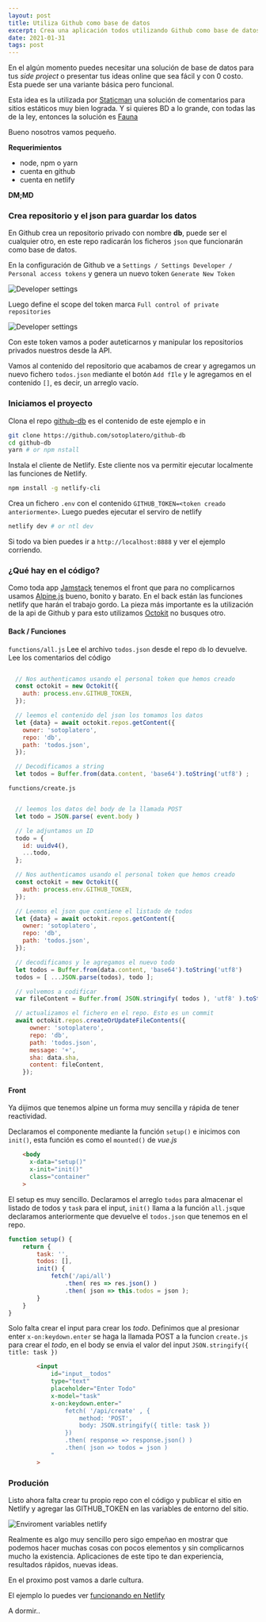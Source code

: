 ```yaml
---
layout: post
title: Utiliza Github como base de datos
excerpt: Crea una aplicación todos utilizando Github como base de datos.
date: 2021-01-31
tags: post
---
```


En el algún momento puedes necesitar una solución de base de datos para tus *side project* o presentar tus ideas online que sea fácil y con 0 costo. Esta puede ser una variante básica pero funcional.

Esta idea es la utilizada por [Staticman](https://staticman.net/) una solución de comentarios para sitios estáticos muy bien lograda. Y si quieres BD a lo grande, con todas las de la ley, entonces la solución es [Fauna](https://fauna.com/)

Bueno nosotros vamos pequeño.

**Requerimientos** 

* node, npm o yarn
* cuenta en github
* cuenta en netlify

**DM;MD**

### Crea repositorio y el json para guardar los datos

En Github crea un repositorio privado con nombre **db**, puede ser el cualquier otro, en este repo radicarán los ficheros `json` que funcionarán como base de datos. 

En la configuración de Github ve a `Settings / Settings Developer / Personal access tokens` y genera un nuevo token `Generate New Token`

![Developer settings](/img/github-personal-tokens.jpg)

Luego define el scope del token marca `Full control of private repositories `

![Developer settings](/img/personal-token-scopes.jpg)

Con este token vamos a poder auteticarnos y manipular los repositorios privados nuestros desde la API.

Vamos al contenido del repositorio que acabamos de crear y agregamos un nuevo fichero  `todos.json` mediante el botón `Add fIle` y le agregamos en el contenido `[]`, es decir, un arreglo vacío.

### Iniciamos el proyecto

Clona el repo [github-db](https://github.com/sotoplatero/github-db) es el contenido de este ejemplo e in

```bash
git clone https://github.com/sotoplatero/github-db
cd github-db
yarn # or npm nstall
```

Instala el cliente de Netlify. Este cliente nos va permitir ejecutar localmente las funciones de Netlify.

```bash
npm install -g netlify-cli
```

Crea un fichero `.env` con el contenido `GITHUB_TOKEN=<token creado anteriormente>`. Luego puedes ejecutar el serviro de netlify

```bash
netlify dev # or ntl dev
```

Si todo va bien puedes ir a `http://localhost:8888` y ver el ejemplo corriendo.

### ¿Qué hay en el código?

Como toda app [Jamstack](https://jamstack.org/)  tenemos  el front que para no complicarnos usamos [Alpine.js](https://github.com/alpinejs/alpine) bueno, bonito y barato. En el back están las funciones netlify que harán el trabajo gordo. La pieza más importante es la utilización de la api de Github y para esto utilizamos [Octokit](https://github.com/octokit/rest.js) no busques otro.

#### Back / Funciones

`functions/all.js` Lee el archivo `todos.json` desde el repo `db` lo devuelve. Lee los comentarios del código

```js

  // Nos authenticamos usando el personal token que hemos creado 
  const octokit = new Octokit({
    auth: process.env.GITHUB_TOKEN,
  });

  // leemos el contenido del json los tomamos los datos
  let {data} = await octokit.repos.getContent({
    owner: 'sotoplatero',
    repo: 'db',
    path: 'todos.json',
  });

  // Decodificamos a string
  let todos = Buffer.from(data.content, 'base64').toString('utf8') ;
```

`functions/create.js`

```js

  // leemos los datos del body de la llamada POST
  let todo = JSON.parse( event.body )

  // le adjuntamos un ID
  todo = {
    id: uuidv4(),
    ...todo,
  };

  // Nos authenticamos usando el personal token que hemos creado 
  const octokit = new Octokit({
    auth: process.env.GITHUB_TOKEN,
  });

  // Leemos el json que contiene el listado de todos
  let {data} = await octokit.repos.getContent({
    owner: 'sotoplatero',
    repo: 'db',
    path: 'todos.json',
  });

  // decodificamos y le agregamos el nuevo todo
  let todos = Buffer.from(data.content, 'base64').toString('utf8') 
  todos = [ ...JSON.parse(todos), todo ];

  // volvemos a codificar
  var fileContent = Buffer.from( JSON.stringify( todos ), 'utf8' ).toString('base64') 

  // actualizamos el fichero en el repo. Esto es un commit
  await octokit.repos.createOrUpdateFileContents({
      owner: 'sotoplatero',
      repo: 'db',
      path: 'todos.json',
      message: '+',
      sha: data.sha,
      content: fileContent,
    });
```

#### Front

Ya dijimos que tenemos alpine un forma muy sencilla y rápida de tener reactividad.

Declaramos el componente mediante la función `setup()` e inicimos con `init()`, esta función es como el `mounted()` de *vue.js*

```html
    <body 
      x-data="setup()" 
      x-init="init()"
      class="container"
    >
```

El setup es muy sencillo. Declaramos el arreglo `todos` para  almacenar el listado de todos y `task` para el input, `init()` llama a la función `all.js`que declaramos anteriormente que devuelve el `todos.json` que tenemos en el repo.

```js
function setup() {
    return {
        task: '',
        todos: [],
        init() {
            fetch('/api/all')
                .then( res => res.json() )
                .then( json => this.todos = json );
        }
    }
}
```

Solo falta crear el input para crear los *todo*. Definimos que al presionar enter `x-on:keydown.enter` se haga la llamada POST a la funcion `create.js` para crear el *todo*, en el body se envia el valor del input `JSON.stringify({ title: task })`

```html
        <input 
            id="input__todos" 
            type="text" 
            placeholder="Enter Todo"
            x-model="task"
            x-on:keydown.enter="
                fetch( '/api/create' , {
                    method: 'POST',
                    body: JSON.stringify({ title: task })
                })
                .then( response => response.json() )
                .then( json => todos = json )        
            "
        >
```

### Produción

Listo ahora falta crear tu propio repo con el código y publicar el sitio en Netlify y agregar las GITHUB_TOKEN en las variables de entorno del sitio.

![Enviroment variables netlify](/img/enviroment-variable-netlify.jpg)

Realmente es algo muy sencillo pero sigo empeñao en mostrar que podemos hacer muchas cosas con pocos elementos y sin complicarnos mucho la existencia. Aplicaciones de este tipo te dan experiencia, resultados rápidos, nuevas ideas. 

En el proximo post vamos a darle cultura.

El ejemplo lo puedes ver [funcionando en Netlify](https://github-db.netlify.app/)

A dormir..